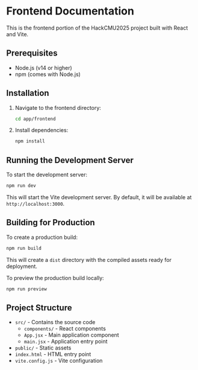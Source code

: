 # Frontend Documentation

This is the frontend portion of the HackCMU2025 project built with React and Vite.

## Prerequisites

- Node.js (v14 or higher)
- npm (comes with Node.js)

## Installation

1. Navigate to the frontend directory:
   ```bash
   cd app/frontend
   ```

2. Install dependencies:
   ```bash
   npm install
   ```

## Running the Development Server

To start the development server:

```bash
npm run dev
```

This will start the Vite development server. By default, it will be available at `http://localhost:3000`.

## Building for Production

To create a production build:

```bash
npm run build
```

This will create a `dist` directory with the compiled assets ready for deployment.

To preview the production build locally:

```bash
npm run preview
```

## Project Structure

- `src/` - Contains the source code
  - `components/` - React components
  - `App.jsx` - Main application component
  - `main.jsx` - Application entry point
- `public/` - Static assets
- `index.html` - HTML entry point
- `vite.config.js` - Vite configuration